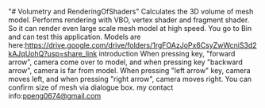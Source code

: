 "# Volumetry and RenderingOfShaders" 
Calculates the 3D volume of mesh model.
Performs rendering with VBO, vertex shader and fragment shader.
So it can render even large scale mesh model at high speed.
You go to Bin and can test this application.
Models are here:https://drive.google.com/drive/folders/1rgFOAzJoPx6CsyZwWcniS3d2kAJqUohQ?usp=share_link
introduction
When pressing key, "forward arrow", camera come over to model, and when pressing key "backward arrow", camera is far from model.
When pressing "left arrow" key, camera moves left, and when pressing "right arrow", camera moves right.
You can confirm size of mesh via dialogue box.
my contact info:ppeng0674@gmail.com

